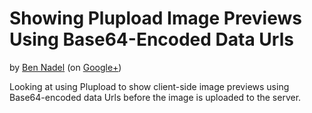 
# Showing Plupload Image Previews Using Base64-Encoded Data Urls 

by [Ben Nadel][bennadel] (on [Google+][googleplus])

Looking at using Plupload to show client-side image previews using Base64-encoded data Urls
before the image is uploaded to the server.


[bennadel]: http://www.bennadel.com
[googleplus]: https://plus.google.com/108976367067760160494?rel=author
